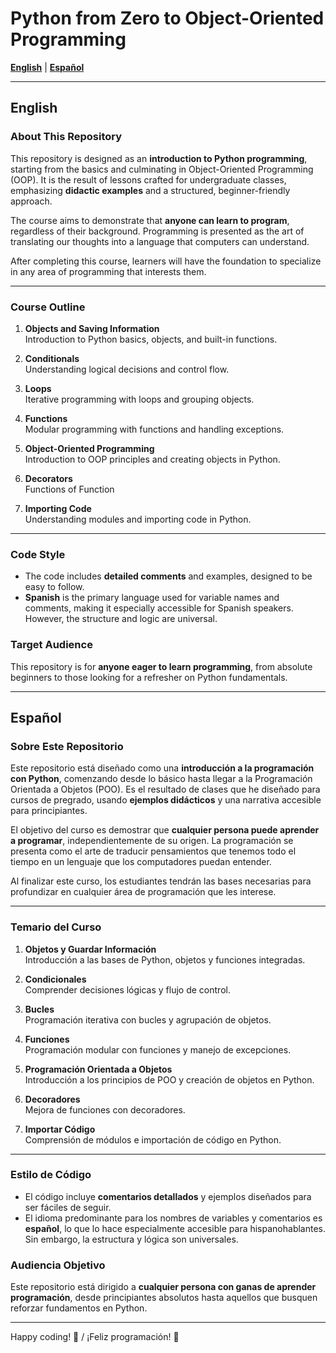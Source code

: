 # Python from Zero to Object-Oriented Programming

[**English**](#english) | [**Español**](#español)

---

## English

### About This Repository
This repository is designed as an **introduction to Python programming**, starting from the basics and culminating in Object-Oriented Programming (OOP). It is the result of lessons crafted for undergraduate classes, emphasizing **didactic examples** and a structured, beginner-friendly approach.

The course aims to demonstrate that **anyone can learn to program**, regardless of their background. Programming is presented as the art of translating our thoughts into a language that computers can understand.

After completing this course, learners will have the foundation to specialize in any area of programming that interests them.

---

### Course Outline

1. **Objects and Saving Information**  
   Introduction to Python basics, objects, and built-in functions.

2. **Conditionals**  
   Understanding logical decisions and control flow.

3. **Loops**  
   Iterative programming with loops and grouping objects.

4. **Functions**  
   Modular programming with functions and handling exceptions.

5. **Object-Oriented Programming**  
   Introduction to OOP principles and creating objects in Python.

6. **Decorators**  
   Functions of Function

7. **Importing Code**  
   Understanding modules and importing code in Python.

---

### Code Style
- The code includes **detailed comments** and examples, designed to be easy to follow.
- **Spanish** is the primary language used for variable names and comments, making it especially accessible for Spanish speakers. However, the structure and logic are universal.

### Target Audience
This repository is for **anyone eager to learn programming**, from absolute beginners to those looking for a refresher on Python fundamentals.

---

## Español

### Sobre Este Repositorio
Este repositorio está diseñado como una **introducción a la programación con Python**, comenzando desde lo básico hasta llegar a la Programación Orientada a Objetos (POO). Es el resultado de clases que he diseñado para cursos de pregrado, usando **ejemplos didácticos** y una narrativa accesible para principiantes.

El objetivo del curso es demostrar que **cualquier persona puede aprender a programar**, independientemente de su origen. La programación se presenta como el arte de traducir pensamientos que tenemos todo el tiempo en un lenguaje que los computadores puedan entender.

Al finalizar este curso, los estudiantes tendrán las bases necesarias para profundizar en cualquier área de programación que les interese.

---

### Temario del Curso

1. **Objetos y Guardar Información**  
   Introducción a las bases de Python, objetos y funciones integradas.

2. **Condicionales**  
   Comprender decisiones lógicas y flujo de control.

3. **Bucles**  
   Programación iterativa con bucles y agrupación de objetos.

4. **Funciones**  
   Programación modular con funciones y manejo de excepciones.

5. **Programación Orientada a Objetos**  
   Introducción a los principios de POO y creación de objetos en Python.

6. **Decoradores**  
   Mejora de funciones con decoradores.

7. **Importar Código**  
   Comprensión de módulos e importación de código en Python.

---

### Estilo de Código
- El código incluye **comentarios detallados** y ejemplos diseñados para ser fáciles de seguir.
- El idioma predominante para los nombres de variables y comentarios es **español**, lo que lo hace especialmente accesible para hispanohablantes. Sin embargo, la estructura y lógica son universales.

### Audiencia Objetivo
Este repositorio está dirigido a **cualquier persona con ganas de aprender programación**, desde principiantes absolutos hasta aquellos que busquen reforzar fundamentos en Python.

---

Happy coding! 🚀 / ¡Feliz programación! 🚀
